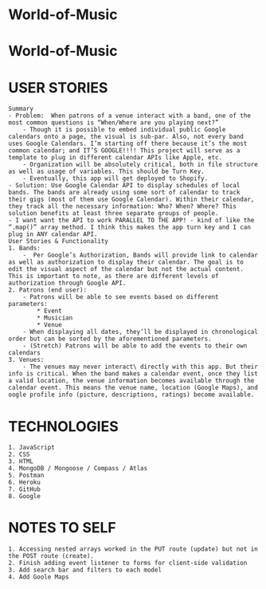 # World-of-Music
# World-of-Music

# USER STORIES
    Summary
    - Problem:  When patrons of a venue interact with a band, one of the most common questions is “When/Where are you playing next?”
        - Though it is possible to embed individual public Google calendars onto a page, the visual is sub-par. Also, not every band uses Google Calendars. I’m starting off there because it’s the most common calendar; and IT’S GOOGLE!!!! This project will serve as a template to plug in different calendar APIs like Apple, etc.
        - Organization will be absolutely critical, both in file structure as well as usage of variables. This should be Turn Key. 
        - Eventually, this app will get deployed to Shopify. 
    - Solution: Use Google Calendar API to display schedules of local bands. The bands are already using some sort of calendar to track their gigs (most of them use Google Calendar). Within their calendar, they track all the necessary information: Who? When? Where? This solution benefits at least three separate groups of people.
    - I want want the API to work PARALLEL TO THE APP! - kind of like the “.map()” array method. I think this makes the app turn key and I can plug in ANY calendar API.
    User Stories & Functionality
    1. Bands:
        -  Per Google’s Authorization, Bands will provide link to calendar as well as authorization to display their calendar. The goal is to edit the visual aspect of the calendar but not the actual content. This is important to note, as there are different levels of authorization through Google API. 
    2. Patrons (end user):
        - Patrons will be able to see events based on different parameters: 
            * Event
            * Musician
            * Venue
        - When displaying all dates, they’ll be displayed in chronological order but can be sorted by the aforementioned parameters.
        - (Stretch) Patrons will be able to add the events to their own calendars
    3. Venues: 
        - The venues may never interact\ directly with this app. But their info is critical. When the band makes a calendar event, once they list a valid location, the venue information becomes available through the calendar event. This means the venue name, location (Google Maps), and oogle profile info (picture, descriptions, ratings) become available. 


# TECHNOLOGIES
    1. JavaScript
    2. CSS
    3. HTML
    4. MongoDB / Mongoose / Compass / Atlas
    5. Postman
    6. Heroku
    7. GitHub
    8. Google



# NOTES TO SELF
    1. Accessing nested arrays worked in the PUT route (update) but not in the POST route (create).
    2. Finish adding event listener to forms for client-side validation
    3. Add search bar and filters to each model
    4. Add Goole Maps